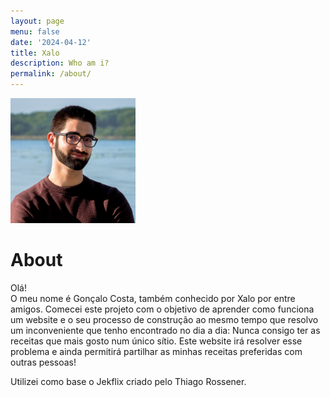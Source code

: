 ```yaml
---
layout: page
menu: false
date: '2024-04-12'
title: Xalo
description: Who am i?
permalink: /about/
---
```


<img class="img-rounded" src="/assets/img/uploads/foto_eu.png" alt="Gonçalo Costa" width="200">

# About

Olá!  
O meu nome é Gonçalo Costa, também conhecido por Xalo por entre amigos.
Comecei este projeto com o objetivo de aprender como funciona um website e o seu processo de construção ao mesmo tempo que resolvo um inconveniente que tenho encontrado no dia a dia: Nunca consigo ter as receitas que mais gosto num único sítio. Este website irá resolver esse problema e ainda permitirá partilhar as minhas receitas preferidas com outras pessoas!

Utilizei como base o Jekflix criado pelo Thiago Rossener.
